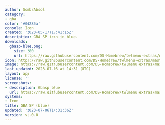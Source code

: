 ```yaml
---
author: SombrAbsol
category:
- gba
color: '#0d285a'
console: Icon
created: '2023-05-17T17:41:15Z'
description: GBA SP icon in blue.
downloads:
  gbasp-blue.png:
    size: 280
    url: https://raw.githubusercontent.com/DS-Homebrew/twlmenu-extras/master/_nds/TWiLightMenu/icons/gbasp-blue.png
icon: https://raw.githubusercontent.com/DS-Homebrew/twlmenu-extras/master/_nds/TWiLightMenu/icons/gbasp-blue.png
image: https://raw.githubusercontent.com/DS-Homebrew/twlmenu-extras/master/_nds/TWiLightMenu/icons/gbasp-blue.png
last_updated: 2023-07-06 at 14:31 (UTC)
layout: app
license: ''
screenshots:
- description: Gbasp blue
  url: https://raw.githubusercontent.com/DS-Homebrew/twlmenu-extras/master/_nds/TWiLightMenu/icons/gbasp-blue.png
systems:
- Icon
title: GBA SP (blue)
updated: '2023-07-06T14:31:36Z'
version: v1.0.0
---
```

